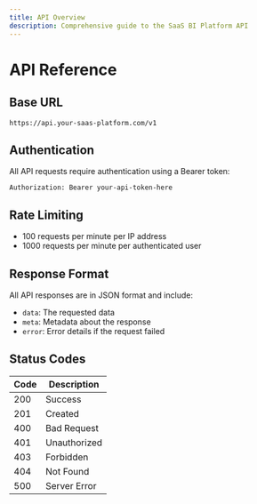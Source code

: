```yaml
---
title: API Overview
description: Comprehensive guide to the SaaS BI Platform API
---
```


# API Reference

## Base URL

```
https://api.your-saas-platform.com/v1
```

## Authentication

All API requests require authentication using a Bearer token:

```http
Authorization: Bearer your-api-token-here
```

## Rate Limiting

- 100 requests per minute per IP address
- 1000 requests per minute per authenticated user

## Response Format

All API responses are in JSON format and include:

- `data`: The requested data
- `meta`: Metadata about the response
- `error`: Error details if the request failed

## Status Codes

| Code | Description |
|------|-------------|
| 200 | Success |
| 201 | Created |
| 400 | Bad Request |
| 401 | Unauthorized |
| 403 | Forbidden |
| 404 | Not Found |
| 500 | Server Error |
